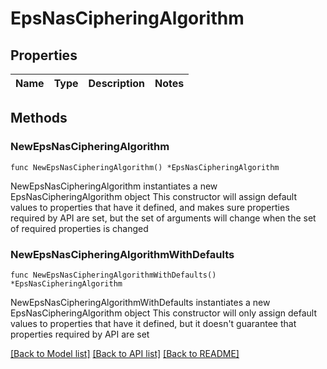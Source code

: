# EpsNasCipheringAlgorithm

## Properties

Name | Type | Description | Notes
------------ | ------------- | ------------- | -------------

## Methods

### NewEpsNasCipheringAlgorithm

`func NewEpsNasCipheringAlgorithm() *EpsNasCipheringAlgorithm`

NewEpsNasCipheringAlgorithm instantiates a new EpsNasCipheringAlgorithm object
This constructor will assign default values to properties that have it defined,
and makes sure properties required by API are set, but the set of arguments
will change when the set of required properties is changed

### NewEpsNasCipheringAlgorithmWithDefaults

`func NewEpsNasCipheringAlgorithmWithDefaults() *EpsNasCipheringAlgorithm`

NewEpsNasCipheringAlgorithmWithDefaults instantiates a new EpsNasCipheringAlgorithm object
This constructor will only assign default values to properties that have it defined,
but it doesn't guarantee that properties required by API are set


[[Back to Model list]](../README.md#documentation-for-models) [[Back to API list]](../README.md#documentation-for-api-endpoints) [[Back to README]](../README.md)


